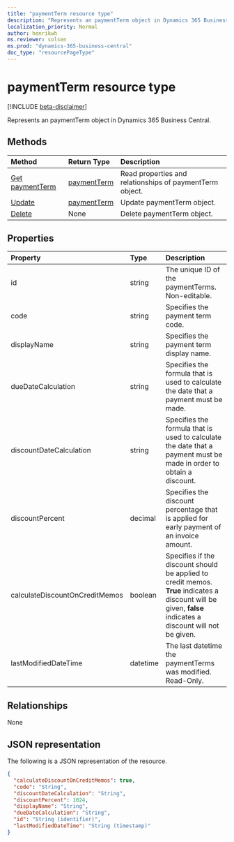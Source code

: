 ```yaml
---
title: "paymentTerm resource type"
description: "Represents an paymentTerm object in Dynamics 365 Business Central."
localization_priority: Normal
author: henrikwh
ms.reviewer: solsen
ms.prod: "dynamics-365-business-central"
doc_type: "resourcePageType"
---
```


# paymentTerm resource type

[!INCLUDE [beta-disclaimer](../../includes/beta-disclaimer.md)]

Represents an paymentTerm object in Dynamics 365 Business Central.

## Methods

| Method       | Return Type | Description |
|:-------------|:------------|:------------|
| [Get paymentTerm](../api/dynamics-paymentterm-get.md) | [paymentTerm](dynamics-paymentterm.md) | Read properties and relationships of paymentTerm object. |
| [Update](../api/dynamics-paymentterm-update.md) | [paymentTerm](dynamics-paymentterm.md) | Update paymentTerm object. |
| [Delete](../api/dynamics-paymentterm-delete.md) | None | Delete paymentTerm object. |

## Properties

| Property     | Type        | Description |
|:-----------------------------|:-------|:----------------------------------------------------------|
|id                            |string    |The unique ID of the paymentTerms. Non-editable.           |
|code                          |string  |Specifies the payment term code.                           |
|displayName                   |string  |Specifies the payment term display name.                   |
|dueDateCalculation            |string  |Specifies the formula that is used to calculate the date that a payment must be made.|
|discountDateCalculation       |string  |Specifies the formula that is used to calculate the date that a payment must be made in order to obtain a discount.|
|discountPercent               |decimal |Specifies the discount percentage that is applied for early payment of an invoice amount.|
|calculateDiscountOnCreditMemos|boolean |Specifies if the discount should be applied to credit memos. **True** indicates a discount will be given, **false** indicates a discount will not be given.|
|lastModifiedDateTime          |datetime|The last datetime the paymentTerms was modified. Read-Only.|  

## Relationships

None

## JSON representation

The following is a JSON representation of the resource.

<!-- {
  "blockType": "resource",
  "optionalProperties": [

  ],
  "@odata.type": "microsoft.graph.paymentTerm",
  "baseType": "",
  "keyProperty": "id"
}-->

```json
{
  "calculateDiscountOnCreditMemos": true,
  "code": "String",
  "discountDateCalculation": "String",
  "discountPercent": 1024,
  "displayName": "String",
  "dueDateCalculation": "String",
  "id": "String (identifier)",
  "lastModifiedDateTime": "String (timestamp)"
}
```

<!-- uuid: 16cd6b66-4b1a-43a1-adaf-3a886856ed98
2019-02-04 14:57:30 UTC -->
<!-- {
  "type": "#page.annotation",
  "description": "paymentTerm resource",
  "keywords": "",
  "section": "documentation",
  "tocPath": ""
}-->